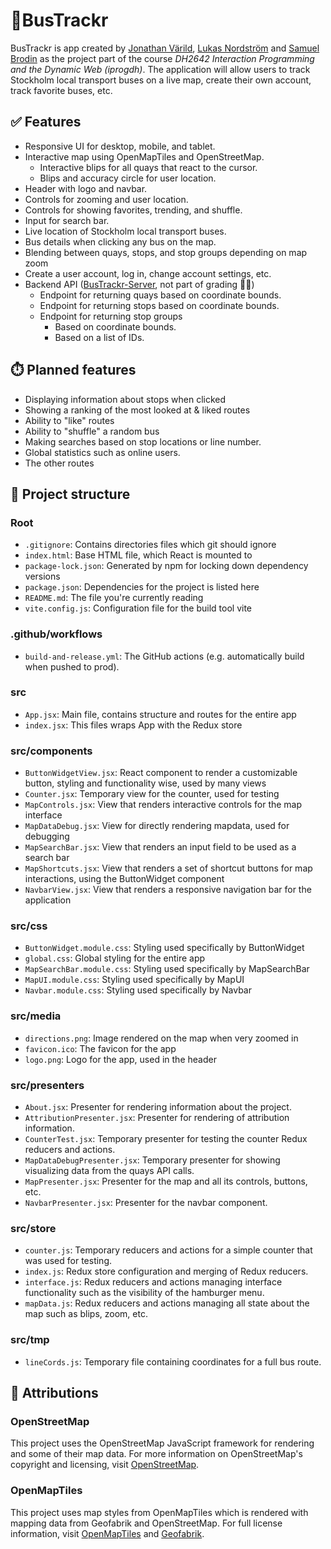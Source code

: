 # 📍BusTrackr
BusTrackr is app created by [Jonathan Värild](mailto:varild@kth.se), [Lukas Nordström](mailto:luknor@kth.se) and [Samuel Brodin](mailto:samuelbr@kth.se) as the project part of the course *DH2642 Interaction Programming and the Dynamic Web (iprogdh)*. The application will allow users to track Stockholm local transport buses on a live map, create their own account, track favorite buses, etc.

## ✅ Features
- Responsive UI for desktop, mobile, and tablet.
- Interactive map using OpenMapTiles and OpenStreetMap.
    - Interactive blips for all quays that react to the cursor.
    - Blips and accuracy circle for user location.
- Header with logo and navbar.
- Controls for zooming and user location.
- Controls for showing favorites, trending, and shuffle.
- Input for search bar.
- Live location of Stockholm local transport buses.
- Bus details when clicking any bus on the map.
- Blending between quays, stops, and stop groups depending on map zoom
- Create a user account, log in, change account settings, etc.
- Backend API ([BusTrackr-Server](https://github.com/Vuroz/BusTrackr-Server), not part of grading 🥲😵)
    - Endpoint for returning quays based on coordinate bounds.
    - Endpoint for returning stops based on coordinate bounds.
    - Endpoint for returning stop groups
        - Based on coordinate bounds.
        - Based on a list of IDs.

## ⏱️ Planned features
- Displaying information about stops when clicked
- Showing a ranking of the most looked at & liked routes
- Ability to "like" routes
- Ability to "shuffle" a random bus
- Making searches based on stop locations or line number.
- Global statistics such as online users.
- The other routes

## 🧰 Project structure
### Root
- `.gitignore`: Contains directories files which git should ignore
- `index.html`: Base HTML file, which React is mounted to
- `package-lock.json`: Generated by npm for locking down dependency versions
- `package.json`: Dependencies for the project is listed here
- `README.md`: The file you're currently reading
- `vite.config.js`: Configuration file for the build tool vite

### .github/workflows
- `build-and-release.yml`: The GitHub actions (e.g. automatically build when pushed to prod).

### src
- `App.jsx`: Main file, contains structure and routes for the entire app
- `index.jsx`: This files wraps App with the Redux store

### src/components
- `ButtonWidgetView.jsx`: React component to render a customizable button, styling and functionality wise, used by many views
- `Counter.jsx`: Temporary view for the counter, used for testing
- `MapControls.jsx`: View that renders interactive controls for the map interface
- `MapDataDebug.jsx`: View for directly rendering mapdata, used for debugging
- `MapSearchBar.jsx`: View that renders an input field to be used as a search bar
- `MapShortcuts.jsx`: View that renders a set of shortcut buttons for map interactions, using the ButtonWidget component
- `NavbarView.jsx`: View that renders a responsive navigation bar for the application

### src/css
- `ButtonWidget.module.css`: Styling used specifically by ButtonWidget
- `global.css`: Global styling for the entire app
- `MapSearchBar.module.css`: Styling used specifically by MapSearchBar
- `MapUI.module.css`: Styling used specifically by MapUI
- `Navbar.module.css`: Styling used specifically by Navbar

### src/media
- `directions.png`: Image rendered on the map when very zoomed in
- `favicon.ico`: The favicon for the app
- `logo.png`: Logo for the app, used in the header

### src/presenters
- `About.jsx`: Presenter for rendering information about the project.
- `AttributionPresenter.jsx`: Presenter for rendering of attribution information.
- `CounterTest.jsx`: Temporary presenter for testing the counter Redux reducers and actions.
- `MapDataDebugPresenter.jsx`: Temporary presenter for showing visualizing data from the quays API calls.
- `MapPresenter.jsx`: Presenter for the map and all its controls, buttons, etc.
- `NavbarPresenter.jsx`: Presenter for the navbar component.

### src/store
- `counter.js`: Temporary reducers and actions for a simple counter that was used for testing.
- `index.js`: Redux store configuration and merging of Redux reducers.
- `interface.js`: Redux reducers and actions managing interface functionality such as the visibility of the hamburger menu.
- `mapData.js`: Redux reducers and actions managing all state about the map such as blips, zoom, etc.

### src/tmp
- `lineCords.js`: Temporary file containing coordinates for a full bus route.


## 💯 Attributions
### OpenStreetMap 
This project uses the OpenStreetMap JavaScript framework for rendering and some of their map data. For more information on OpenStreetMap's copyright and licensing, visit [OpenStreetMap](https://www.openstreetmap.org/copyright/en).

### OpenMapTiles
This project uses map styles from OpenMapTiles which is rendered with mapping data from Geofabrik and OpenStreetMap. For full license information, visit [OpenMapTiles](https://github.com/openmaptiles/openmaptiles/blob/master/LICENSE.md) and [Geofabrik](https://www.geofabrik.de/geofabrik/free.html).